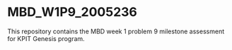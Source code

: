 # MBD_W1P9_2005236
This repository contains the MBD week 1 problem 9 milestone assessment for KPIT Genesis program.
